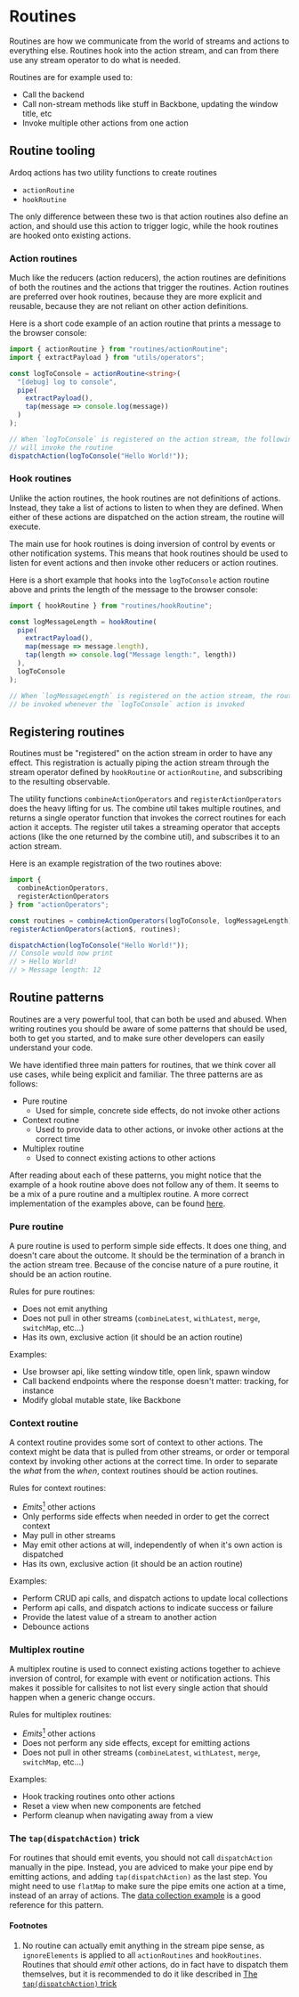 # Routines

Routines are how we communicate from the world of streams and actions to
everything else. Routines hook into the action stream, and can from there use
any stream operator to do what is needed.

Routines are for example used to:

- Call the backend
- Call non-stream methods like stuff in Backbone, updating the window title, etc
- Invoke multiple other actions from one action

## Routine tooling

Ardoq actions has two utility functions to create routines

- `actionRoutine`
- `hookRoutine`

The only difference between these two is that action routines also define an
action, and should use this action to trigger logic, while the hook routines are
hooked onto existing actions.

### Action routines

Much like the reducers (action reducers), the action routines are definitions of
both the routines and the actions that trigger the routines. Action routines are
preferred over hook routines, because they are more explicit and reusable,
because they are not reliant on other action definitions.

Here is a short code example of an action routine that prints a message to the
browser console:

```typescript
import { actionRoutine } from "routines/actionRoutine";
import { extractPayload } from "utils/operators";

const logToConsole = actionRoutine<string>(
  "[debug] log to console",
  pipe(
    extractPayload(),
    tap(message => console.log(message))
  )
);

// When `logToConsole` is registered on the action stream, the following line
// will invoke the routine
dispatchAction(logToConsole("Hello World!"));
```

### Hook routines

Unlike the action routines, the hook routines are not definitions of actions.
Instead, they take a list of actions to listen to when they are defined. When
either of these actions are dispatched on the action stream, the routine will
execute.

The main use for hook routines is doing inversion of control by events or other
notification systems. This means that hook routines should be used to listen
for event actions and then invoke other reducers or action routines.

Here is a short example that hooks into the `logToConsole` action routine above
and prints the length of the message to the browser console:

```typescript
import { hookRoutine } from "routines/hookRoutine";

const logMessageLength = hookRoutine(
  pipe(
    extractPayload(),
    map(message => message.length),
    tap(length => console.log("Message length:", length))
  ),
  logToConsole
);

// When `logMessageLength` is registered on the action stream, the routine will
// be invoked whenever the `logToConsole` action is invoked
```

## Registering routines

Routines must be "registered" on the action stream in order to have any effect.
This registration is actually piping the action stream through the stream
operator defined by `hookRoutine` or `actionRoutine`, and subscribing to the
resulting observable.

The utility functions `combineActionOperators` and `registerActionOperators`
does the heavy lifting for us. The combine util takes multiple routines, and
returns a single operator function that invokes the correct routines for each
action it accepts. The register util takes a streaming operator that accepts
actions (like the one returned by the combine util), and subscribes it to an
action stream.

Here is an example registration of the two routines above:

```typescript
import {
  combineActionOperators,
  registerActionOperators
} from "actionOperators";

const routines = combineActionOperators(logToConsole, logMessageLength);
registerActionOperators(action$, routines);

dispatchAction(logToConsole("Hello World!"));
// Console would now print
// > Hello World!
// > Message length: 12
```

## Routine patterns

Routines are a very powerful tool, that can both be used and abused. When
writing routines you should be aware of some patterns that should be used, both
to get you started, and to make sure other developers can easily understand your
code.

We have identified three main patters for routines, that we think cover all use
cases, while being explicit and familiar. The three patterns are as follows:

- Pure routine
  - Used for simple, concrete side effects, do not invoke other actions
- Context routine
  - Used to provide data to other actions, or invoke other actions at the
    correct time
- Multiplex routine
  - Used to connect existing actions to other actions

After reading about each of these patterns, you might notice that the example of
a hook routine above does not follow any of them. It seems to be a mix of a pure
routine and a multiplex routine. A more correct implementation of the examples
above, can be found [here](https://github.com/ardoq/ardoq-actions/tree/master/src/examples/routines).

### Pure routine

A pure routine is used to perform simple side effects. It does one thing, and
doesn't care about the outcome. It should be the termination of a branch in the
action stream tree. Because of the concise nature of a pure routine, it should
be an action routine.

Rules for pure routines:

- Does not emit anything
- Does not pull in other streams (`combineLatest`, `withLatest`, `merge`,
  `switchMap`, etc...)
- Has its own, exclusive action (it should be an action routine)

Examples:

- Use browser api, like setting window title, open link, spawn window
- Call backend endpoints where the response doesn't matter: tracking, for
  instance
- Modify global mutable state, like Backbone

### Context routine

A context routine provides some sort of context to other actions. The context
might be data that is pulled from other streams, or order or temporal context by
invoking other actions at the correct time. In order to separate the _what_ from
the _when_, context routines should be action routines.

Rules for context routines:

- _Emits_[<sup>1</sup>](#Footnotes) other actions
- Only performs side effects when needed in order to get the correct context
- May pull in other streams
- May emit other actions at will, independently of when it's own action is
  dispatched
- Has its own, exclusive action (it should be an action routine)

Examples:

- Perform CRUD api calls, and dispatch actions to update local collections
- Perform api calls, and dispatch actions to indicate success or failure
- Provide the latest value of a stream to another action
- Debounce actions

### Multiplex routine

A multiplex routine is used to connect existing actions together to achieve
inversion of control, for example with event or notification actions. This
makes it possible for callsites to not list every single action that should
happen when a generic change occurs.

Rules for multiplex routines:

- _Emits_[<sup>1</sup>](#footnotes) other actions
- Does not perform any side effects, except for emitting actions
- Does not pull in other streams (`combineLatest`, `withLatest`, `merge`,
  `switchMap`, etc...)

Examples:

- Hook tracking routines onto other actions
- Reset a view when new components are fetched
- Perform cleanup when navigating away from a view

### The `tap(dispatchAction)` trick

For routines that should emit events, you should not call `dispatchAction`
manually in the pipe. Instead, you are adviced to make your pipe end by emitting
actions, and adding `tap(dispatchAction)` as the last step. You might need to
use `flatMap` to make sure the pipe emits one action at a time, instead of an
array of actions. The
[data collection example](https://github.com/ardoq/ardoq-actions/tree/master/src/examples/data-collection)
is a good reference for this pattern.

#### Footnotes

1. No routine can actually emit anything in the stream pipe sense, as
   `ignoreElements` is applied to all `actionRoutines` and `hookRoutines`.
   Routines that should _emit_ other actions, do in fact have to dispatch them
   themselves, but it is recommended to do it like described in [The
   `tap(dispatchAction)` trick](#the-tapdispatchaction-trick)
